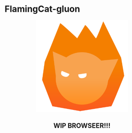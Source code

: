 # FlamingCat-gluon 
<p align="center">
  <img src="https://github.com/FlamingCat-Studios/browser/blob/main/flamingcat.png?raw=true" alt="logo" width="300"/>

  
</p>

<h2 align="center">WIP BROWSEER!!!</h2>
